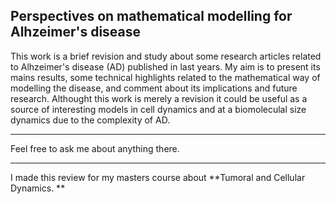 ## Perspectives on mathematical modelling for Alhzeimer's disease
 This work is a brief revision and study about some research articles related to Alhzeimer's disease (AD) published in last years. 
 My aim is to present its mains results, some technical highlights related to the mathematical way of modelling the disease, and comment about its implications and future research. 
 Althought this work is merely a revision it could be useful as a source of interesting models in cell dynamics and at a biomoleculal size dynamics due to the complexity of AD.
 ***
 Feel free to ask me about anything there. 
 ***
 I made this review for my masters course about **Tumoral and Cellular Dynamics. **

